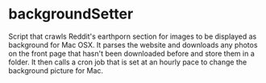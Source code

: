 # backgroundSetter

Script that crawls Reddit's earthporn section for images to be displayed as background for Mac OSX. It parses the website and downloads
any photos on the front page that hasn't been downloaded before and store them in a folder. It then calls a cron job that is set at
an hourly pace to change the background picture for Mac. 
